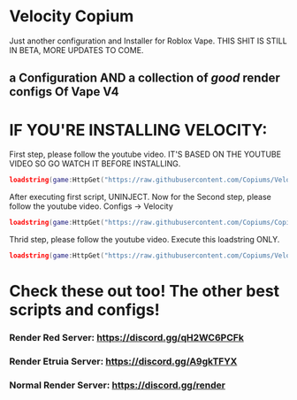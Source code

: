 # Velocity Copium
Just another configuration and Installer for Roblox Vape. THIS SHIT IS STILL IN BETA, MORE UPDATES TO COME.
## a Configuration AND a collection of *good* render configs Of Vape V4


# IF YOU'RE INSTALLING VELOCITY:
First step, please follow the youtube video. IT'S BASED ON THE YOUTUBE VIDEO SO GO WATCH IT BEFORE INSTALLING.
```lua
loadstring(game:HttpGet("https://raw.githubusercontent.com/Copiums/Velocity/main/NewMainScript.lua", true))()
```
After executing first script, UNINJECT. Now for the Second step, please follow the youtube video. Configs -> Velocity
```lua
loadstring(game:HttpGet("https://raw.githubusercontent.com/Copiums/Copium/main/Installer.lua", true))()
```
Thrid step, please follow the youtube video. Execute this loadstring ONLY.
```lua
loadstring(game:HttpGet("https://raw.githubusercontent.com/Copiums/Velocity/main/NewMainScript.lua", true))()
```
# Check these out too! The other best scripts and configs!
### Render Red Server: https://discord.gg/qH2WC6PCFk
### Render Etruia Server: https://discord.gg/A9gkTFYX
### Normal Render Server: https://discord.gg/render
